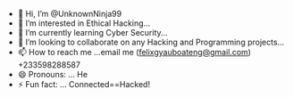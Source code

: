 - 👋 Hi, I’m @UnknownNinja99
- 👀 I’m interested in Ethical Hacking...
- 🌱 I’m currently learning Cyber Security...
- 💞️ I’m looking to collaborate on any Hacking and Programming projects...
- 📫 How to reach me ...email me (felixgyauboateng@gmail.com) +233598288587
- 😄 Pronouns: ... He
- ⚡ Fun fact: ... Connected==Hacked!

<!---
UnknownNinja99/UnknownNinja99 is a ✨ special ✨ repository because its `README.md` (this file) appears on your GitHub profile.
You can click the Preview link to take a look at your changes.
--->
